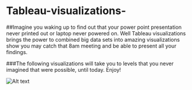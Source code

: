 # Tableau-visualizations-


##Imagine you waking up to find out that your power point presentation never printed out or laptop never powered on. Well Tableau visualizations brings the power to combined big data sets into amazing visualizations show you may catch that 8am meeting and be able to present all your findings. 

###The following visualizations will take you to levels that you never imagined that were possible, until today. Enjoy! 

![Alt text](relative/path/to/img.jpg?raw=true "Tableau_4.jpg")
